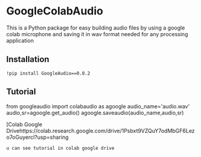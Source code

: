 # GoogleColabAudio

This is a Python package for easy building audio files by using a google colab microphone
 and saving it in wav format needed for any processing application 

## Installation

```
!pip install GoogleAudio==0.0.2

```

## Tutorial
from googleaudio import colabaudio as agoogle
audio_name='audio.wav'
audio,sr=agoogle.get_audio()
agoogle.saveaudio(audio_name,audio,sr)

[Colab Google Drivehttps://colab.research.google.com/drive/1Psbxt9VZQuY7odMbGF6Lezo7oGuyercl?usp=sharing
```
u can see tutorial in colab google drive

```
